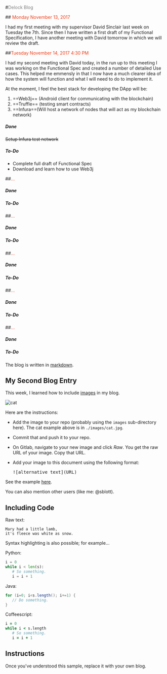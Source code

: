 #<span style="color:grey">Delock Blog</span>

##<span style="color:#f03c15"> Monday November 13, 2017</span>

I had my first meeting with my supervisor David Sinclair last week on Tuesday the 7th. Since then I have written a first draft of my Functional Specification, I have another meeting with David tomorrow in which we will review the draft.

##<span style="color:#f03c15">Tuesday November 14, 2017 4:30 PM</span>

I had my second meeting with David today, in the run up to this meeting I was working on the Functional Spec and created a number of detailed Use cases. This helped me emmensly in that I now have a much clearer idea of how the system will function and what I will need to do to implement it.

At the moment, I feel the best stack for developing the DApp will be:
1. ==Web3j== (Android client for communicating with the blockchain)
2. ==Truffle== (testing smart contracts)
3. ==Infura==(Will host a network of nodes that will act as my blockchain network)

##### Done
~~Setup Infura test network~~

##### To-Do
- Complete full draft of Functional Spec
- Download and learn how to use Web3j

##<span style="color:#f03c15">... </span>
##### Done
##### To-Do
##<span style="color:#f03c15">... </span>
##### Done
##### To-Do
##<span style="color:#f03c15">... </span>
##### Done
##### To-Do
##<span style="color:#f03c15">... </span>
##### Done
##### To-Do
##<span style="color:#f03c15">... </span>
##### Done
##### To-Do


The blog is written in [markdown](https://github.com/adam-p/markdown-here/wiki/Markdown-Cheatsheet).


## My Second Blog Entry

This week, I learned how to include
[images](https://github.com/adam-p/markdown-here/wiki/Markdown-Cheatsheet#images)
in my blog.

![cat](https://gitlab.computing.dcu.ie/sblott/2018-ca400-XXXX/raw/master/docs/blog/images/cat.jpg)

Here are the instructions:

- Add the image to your repo (probably using the `images` sub-directory here).
  The cat example above is in `./images/cat.jpg`.

- Commit that and push it to your repo.

- On Gitlab, navigate to your new image and click *Raw*.  You get the raw URL of your image.  Copy that URL.

- Add your image to this document using the following format:

    <pre>![alternative text](URL)</pre>

See the example [here](https://gitlab.computing.dcu.ie/sblott/2018-ca400-XXXX/raw/master/docs/blog/blog.md).

You can also mention other users (like me: @sblott).

## Including Code

Raw text:
```
Mary had a little lamb,
it's fleece was white as snow.
```

Syntax highlighting is also possible; for example...

Python:
```python
i = 0
while i < len(s):
   # So something.
   i = i + 1
```

Java:
```java
for (i=0; i<s.length(); i+=1) {
   // Do something.
}
```

Coffeescript:
```coffeescript
i = 0
while i < s.length
   # So something.
   i = i + 1
```

## Instructions

Once you've understood this sample, replace it with your own blog.
